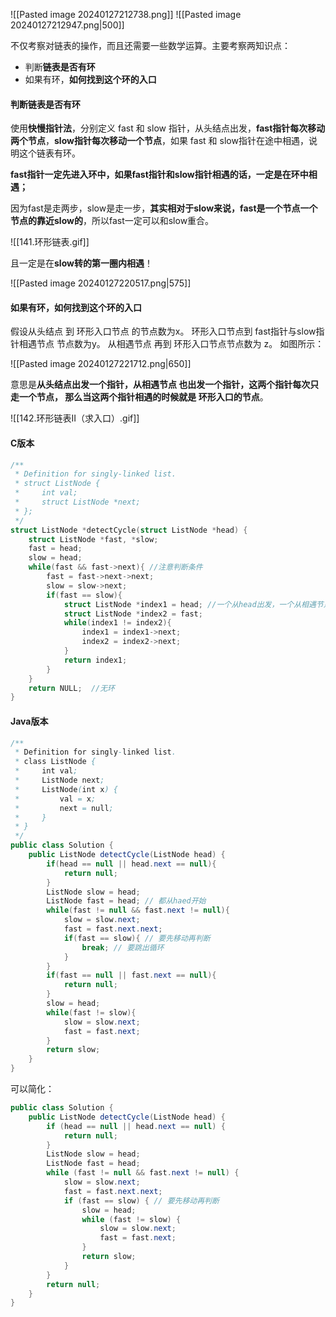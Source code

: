 ![[Pasted image 20240127212738.png]]
![[Pasted image 20240127212947.png|500]]

不仅考察对链表的操作，而且还需要一些数学运算。主要考察两知识点：
- 判断**链表是否有环**
- 如果有环，**如何找到这个环的入口**

#### 判断链表是否有环

使用**快慢指针法**，分别定义 fast 和 slow 指针，从头结点出发，**fast指针每次移动两个节点**，**slow指针每次移动一个节点**，如果 fast 和 slow指针在途中相遇，说明这个链表有环。

**fast指针一定先进入环中，如果fast指针和slow指针相遇的话，一定是在环中相遇；**

因为fast是走两步，slow是走一步，**其实相对于slow来说，fast是一个节点一个节点的靠近slow的**，所以fast一定可以和slow重合。

![[141.环形链表.gif]]

且一定是在**slow转的第一圈内相遇**！

![[Pasted image 20240127220517.png|575]]

#### 如果有环，如何找到这个环的入口

假设从头结点 到 环形入口节点 的节点数为x。 环形入口节点到 fast指针与slow指针相遇节点 节点数为y。 从相遇节点 再到 环形入口节点节点数为 z。 如图所示：

![[Pasted image 20240127221712.png|650]]

意思是**从头结点出发一个指针，从相遇节点 也出发一个指针，这两个指针每次只走一个节点， 那么当这两个指针相遇的时候就是 环形入口的节点**。

![[142.环形链表II（求入口）.gif]]

#### C版本

```c
/**
 * Definition for singly-linked list.
 * struct ListNode {
 *     int val;
 *     struct ListNode *next;
 * };
 */
struct ListNode *detectCycle(struct ListNode *head) {
    struct ListNode *fast, *slow;
    fast = head;
    slow = head;
    while(fast && fast->next){ //注意判断条件
        fast = fast->next->next;
        slow = slow->next;
        if(fast == slow){
            struct ListNode *index1 = head; //一个从head出发，一个从相遇节点出发
            struct ListNode *index2 = fast;
            while(index1 != index2){ 
                index1 = index1->next;
                index2 = index2->next;
            }
            return index1;
        }
    }
    return NULL;  //无环
}
```

#### Java版本

```java
/**
 * Definition for singly-linked list.
 * class ListNode {
 *     int val;
 *     ListNode next;
 *     ListNode(int x) {
 *         val = x;
 *         next = null;
 *     }
 * }
 */
public class Solution {
    public ListNode detectCycle(ListNode head) {
        if(head == null || head.next == null){
            return null;
        }
        ListNode slow = head;
        ListNode fast = head; // 都从haed开始
        while(fast != null && fast.next != null){
            slow = slow.next;
            fast = fast.next.next;
            if(fast == slow){ // 要先移动再判断
                break; // 要跳出循环
            }
        }
        if(fast == null || fast.next == null){ 
            return null;
        }
        slow = head;
        while(fast != slow){
            slow = slow.next;
            fast = fast.next;
        }
        return slow;
    }
}
```

可以简化：

```java
public class Solution {
    public ListNode detectCycle(ListNode head) {
        if (head == null || head.next == null) {
            return null;
        }
        ListNode slow = head;
        ListNode fast = head;
        while (fast != null && fast.next != null) {
            slow = slow.next;
            fast = fast.next.next;
            if (fast == slow) { // 要先移动再判断
                slow = head;
                while (fast != slow) {
                    slow = slow.next;
                    fast = fast.next;
                }
                return slow;
            }
        }
        return null;
    }
}
```

